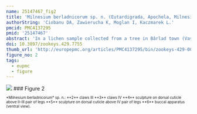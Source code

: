 ```yaml
---
name: 25147467_fig2
title: 'Milnesium berladnicorum sp. n. (Eutardigrada, Apochela, Milnesiidae), a new species of water bear from Romania.'
authorString: 'Ciobanu DA, Zawierucha K, Moglan I, Kaczmarek L.'
pmcid: PMC4137295
pmid: '25147467'
abstract: 'In a lichen sample collected from a tree in Bârlad town (Vaslui County, Romania), a new tardigrade species belonging to the genus Milnesium (granulatum group) was found. Milnesium berladnicorum sp. n. is most similar (in the type of dorsal sculpture) to Milnesium beasleyi Kaczmarek et al., 2012 but differs from it mainly by having a different claw configuration and some morphometric characters. Additionally, the new species differs from other congeners of the granulatum group by the different type of dorsal sculpture, claw configuration and some morphometric characters.'
doi: 10.3897/zookeys.429.7755
thumb_url: 'http://europepmc.org/articles/PMC4137295/bin/zookeys-429-001-g002.gif'
figure_no: 2
tags:
  - eupmc
  - figure
---
```

<img src='http://europepmc.org/articles/PMC4137295/bin/zookeys-429-001-g002.jpg' style='max-height: 300px'>
### Figure 2
<p style='font-size: 10px;'>*<named-content content-type="taxon-name">Milnesium berladnicorum</named-content>* sp. n.: **2** claws III **3** claws IV **4** sculpture on dorsal cuticle above II–III pair of legs **5** sculpture on dorsal cuticle above IV pair of legs **6** buccal apparatus (ventral view).</p>